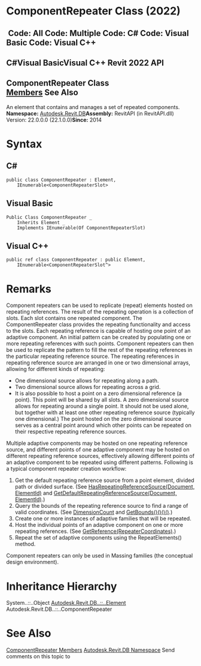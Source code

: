 # ComponentRepeater Class (2022)

﻿
 Code: All Code: Multiple Code: C# Code: Visual Basic Code: Visual C++   
---  
C#Visual BasicVisual C++
Revit 2022 API  
---  
ComponentRepeater Class  
[Members](65edb4cb-9043-8095-6562-b423669f4fb3.md "ComponentRepeater Members") See Also  
---  
An element that contains and manages a set of repeated components. 
**Namespace:** [Autodesk.Revit.DB](87546ba7-461b-c646-cbb1-2cb8f5bff8b2.md "Autodesk.Revit.DB Namespace")**Assembly:** RevitAPI (in RevitAPI.dll) Version: 22.0.0.0 (22.1.0.0)**Since:** 2014 
# Syntax
C#  
---  
```text
public class ComponentRepeater : Element, 
	IEnumerable<ComponentRepeaterSlot>
```
  
Visual Basic  
---  
```text
Public Class ComponentRepeater _
	Inherits Element _
	Implements IEnumerable(Of ComponentRepeaterSlot)
```
  
Visual C++  
---  
```text
public ref class ComponentRepeater : public Element, 
	IEnumerable<ComponentRepeaterSlot^>
```
  
# Remarks
Component repeaters can be used to replicate (repeat) elements hosted on repeating references. The result of the repeating operation is a collection of slots. Each slot contains one repeated component. The ComponentRepeater class provides the repeating functionality and access to the slots. 
Each repeating reference is capable of hosting one point of an adaptive component. An initial pattern can be created by populating one or more repeating references with such points. Component repeaters can then be used to replicate the pattern to fill the rest of the repeating references in the particular repeating reference source. 
The repeating references in repeating reference source are arranged in one or two dimensional arrays, allowing for different kinds of repeating: 
  * One dimensional source allows for repeating along a path. 
  * Two dimensional source allows for repeating across a grid. 
  * It is also possible to host a point on a zero dimensional reference (a point). This point will be shared by all slots. A zero dimensional source allows for repeating around a single point. It should not be used alone, but together with at least one other repeating reference source (typically one dimensional.) The point hosted on the zero dimensional source serves as a central point around which other points can be repeated on their respective repeating reference sources. 

Multiple adaptive components may be hosted on one repeating reference source, and different points of one adaptive component may be hosted on different repeating reference sources, effectively allowing different points of an adaptive component to be repeated using different patterns. 
Following is a typical component repeater creation workflow: 
  1. Get the default repeating reference source from a point element, divided path or divided surface. (See [HasRepeatingReferenceSource(Document, ElementId)](e5abe003-f93b-b841-86cf-6129dab783ef.md "HasRepeatingReferenceSource Method") and [GetDefaultRepeatingReferenceSource(Document, ElementId)](2f9772ee-a2ba-8b07-d480-5cef37a23edf.md "GetDefaultRepeatingReferenceSource Method").) 
  2. Query the bounds of the repeating reference source to find a range of valid coordinates. (See [DimensionCount](3a27bf10-faac-de5e-7473-2a83be9e3d57.md "DimensionCount Property") and [GetBounds()()()()](967a1bea-609d-0da3-c5ff-b37efbf45686.md "GetBounds Method").) 
  3. Create one or more instances of adaptive families that will be repeated. 
  4. Host the individual points of an adaptive component on one or more repeating references. (See [GetReference(RepeaterCoordinates)](e8d034c9-e440-4aab-7c6d-1ad80a509704.md "GetReference Method").) 
  5. Repeat the set of adaptive components using the RepeatElements() method. 

Component repeaters can only be used in Massing families (the conceptual design environment). 
# Inheritance Hierarchy
System..::..Object [Autodesk.Revit.DB..::..Element](eb16114f-69ea-f4de-0d0d-f7388b105a16.md "Element Class") Autodesk.Revit.DB..::..ComponentRepeater
# See Also
[ComponentRepeater Members](65edb4cb-9043-8095-6562-b423669f4fb3.md "ComponentRepeater Members")
[Autodesk.Revit.DB Namespace](87546ba7-461b-c646-cbb1-2cb8f5bff8b2.md "Autodesk.Revit.DB Namespace")
Send comments on this topic to 
